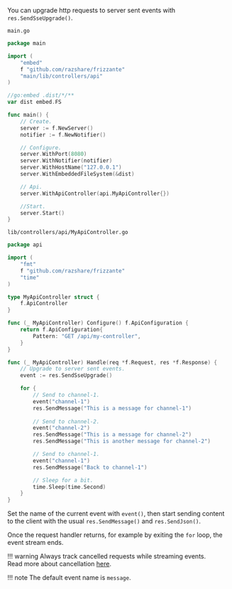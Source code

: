 You can upgrade http requests to server sent events with `res.SendSseUpgrade()`.

`main.go`
```go
package main

import (
	"embed"
	f "github.com/razshare/frizzante"
	"main/lib/controllers/api"
)

//go:embed .dist/*/**
var dist embed.FS

func main() {
	// Create.
	server := f.NewServer()
	notifier := f.NewNotifier()

	// Configure.
	server.WithPort(8080)
	server.WithNotifier(notifier)
	server.WithHostName("127.0.0.1")
	server.WithEmbeddedFileSystem(&dist)

	// Api.
	server.WithApiController(api.MyApiController{})

	//Start.
	server.Start()
}
```

`lib/controllers/api/MyApiController.go`
```go
package api

import (
	"fmt"
	f "github.com/razshare/frizzante"
	"time"
)

type MyApiController struct {
	f.ApiController
}

func (_ MyApiController) Configure() f.ApiConfiguration {
	return f.ApiConfiguration{
		Pattern: "GET /api/my-controller",
	}
}

func (_ MyApiController) Handle(req *f.Request, res *f.Response) {
    // Upgrade to server sent events.
    event := res.SendSseUpgrade()

    for {
        // Send to channel-1.
        event("channel-1")
        res.SendMessage("This is a message for channel-1")
        
        // Send to channel-2.
        event("channel-2")
        res.SendMessage("This is a message for channel-2")
        res.SendMessage("This is another message for channel-2")

        // Send to channel-1.
        event("channel-1")
        res.SendMessage("Back to channel-1")

        // Sleep for a bit.
        time.Sleep(time.Second)
    }
}
```


Set the name of the current event with `event()`, 
then start sending content to the client with the usual `res.SendMessage()` and `res.SendJson()`.


Once the request handler returns, 
for example by exiting the `for` loop, 
the event stream ends.

!!! warning
    Always track cancelled requests while streaming events.<br/>
    Read more about cancellation [here](./cancellation.md).

!!! note
    The default event name is `message`.
